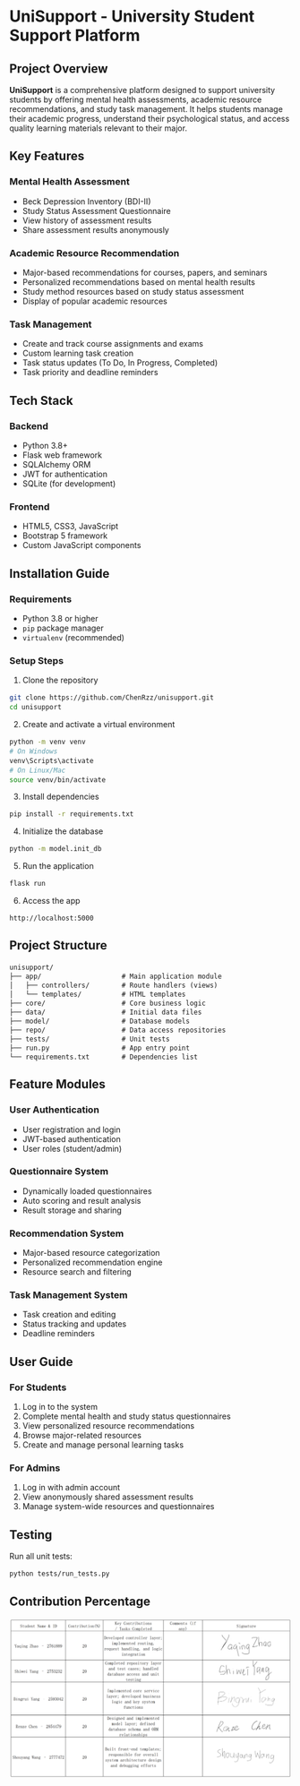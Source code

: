 
# UniSupport - University Student Support Platform

## Project Overview

**UniSupport** is a comprehensive platform designed to support university students by offering mental health assessments, academic resource recommendations, and study task management. It helps students manage their academic progress, understand their psychological status, and access quality learning materials relevant to their major.

## Key Features

### Mental Health Assessment
- Beck Depression Inventory (BDI-II)
- Study Status Assessment Questionnaire
- View history of assessment results
- Share assessment results anonymously

### Academic Resource Recommendation
- Major-based recommendations for courses, papers, and seminars
- Personalized recommendations based on mental health results
- Study method resources based on study status assessment
- Display of popular academic resources

### Task Management
- Create and track course assignments and exams
- Custom learning task creation
- Task status updates (To Do, In Progress, Completed)
- Task priority and deadline reminders

## Tech Stack

### Backend
- Python 3.8+
- Flask web framework
- SQLAlchemy ORM
- JWT for authentication
- SQLite (for development)

### Frontend
- HTML5, CSS3, JavaScript
- Bootstrap 5 framework
- Custom JavaScript components

## Installation Guide

### Requirements
- Python 3.8 or higher
- `pip` package manager
- `virtualenv` (recommended)

### Setup Steps

1. Clone the repository
```bash
git clone https://github.com/ChenRzz/unisupport.git
cd unisupport
```

2. Create and activate a virtual environment
```bash
python -m venv venv
# On Windows
venv\Scripts\activate
# On Linux/Mac
source venv/bin/activate
```

3. Install dependencies
```bash
pip install -r requirements.txt
```

4. Initialize the database
```bash
python -m model.init_db
```

5. Run the application
```bash
flask run
```

6. Access the app
```
http://localhost:5000
```

## Project Structure

```
unisupport/
├── app/                    # Main application module
│   ├── controllers/        # Route handlers (views)
│   └── templates/          # HTML templates
├── core/                   # Core business logic
├── data/                   # Initial data files
├── model/                  # Database models
├── repo/                   # Data access repositories
├── tests/                  # Unit tests
├── run.py                  # App entry point
└── requirements.txt        # Dependencies list
```

## Feature Modules

### User Authentication
- User registration and login
- JWT-based authentication
- User roles (student/admin)

### Questionnaire System
- Dynamically loaded questionnaires
- Auto scoring and result analysis
- Result storage and sharing

### Recommendation System
- Major-based resource categorization
- Personalized recommendation engine
- Resource search and filtering

### Task Management System
- Task creation and editing
- Status tracking and updates
- Deadline reminders

## User Guide

### For Students
1. Log in to the system
2. Complete mental health and study status questionnaires
3. View personalized resource recommendations
4. Browse major-related resources
5. Create and manage personal learning tasks

### For Admins
1. Log in with admin account
2. View anonymously shared assessment results
3. Manage system-wide resources and questionnaires

## Testing

Run all unit tests:
```bash
python tests/run_tests.py
```

## Contribution Percentage

![](Contribution.png)
